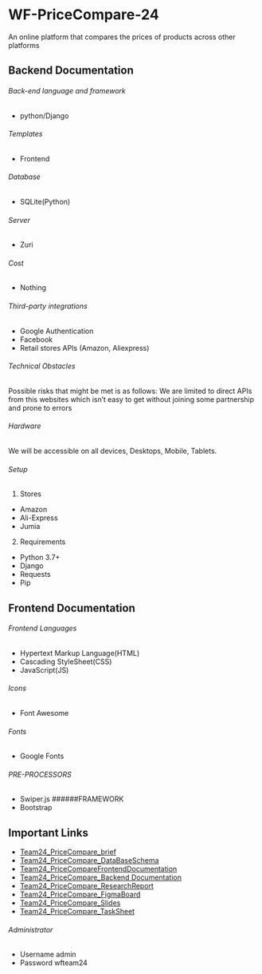 # WF-PriceCompare-24

An online platform that compares the prices of products across other platforms

## Backend Documentation

###### Back-end language and framework

- python/Django

###### Templates

- Frontend

###### Database

- SQLite(Python)

###### Server

- Zuri

###### Cost

- Nothing

###### Third-party integrations

- Google Authentication
- Facebook
- Retail stores APIs (Amazon, Aliexpress)

###### Technical Obstacles

Possible risks that might be met is as follows:
We are limited to direct APIs from this websites which isn’t easy to get without joining some partnership and prone to errors

###### Hardware

We will be accessible on all devices, Desktops, Mobile, Tablets.

###### Setup

1. Stores

- Amazon
- Ali-Express
- Jumia

2. Requirements

- Python 3.7+
- Django
- Requests
- Pip

## Frontend Documentation

###### Frontend Languages

- Hypertext Markup Language(HTML)
- Cascading StyleSheet(CSS)
- JavaScript(JS)

###### Icons

- Font Awesome

###### Fonts

- Google Fonts

###### PRE-PROCESSORS

- Swiper.js
  ######FRAMEWORK
- Bootstrap

## Important Links

- [Team24_PriceCompare_brief](https://bit.ly/Team24_PriceCompare_Brief)
- [Team24_PriceCompare_DataBaseSchema](https://bit.ly/Team24_PriceCompare_DataBaseSchema)
- [Team24_PriceCompareFrontendDocumentation](https://bit.ly/Team24_PriceCompare_FrontendDoc)
- [Team24_PriceCompare_Backend Documentation](https://bit.ly/Team24_PriceCompare_BE_Doc)
- [Team24_PriceCompare_ResearchReport](https://bit.ly/Team24_PriceCompare_Research)
- [Team24_PriceCompare_FigmaBoard](https://bit.ly/Team24_PriceCompare_FigmaBoard)
- [Team24_PriceCompare_Slides](https://www.canva.com/design/DAFHbeze7Nw/n6F3XGAqUlZkHroeOl9C8g/edit?utm_content=DAFHbeze7Nw&utm_campaign=designshare&utm_medium=link2&utm_source=sharebutton)
- [Team24_PriceCompare_TaskSheet](https://bit.ly/Team24_PriceCompare_TaskSheet)

###### Administrator

- Username
  admin
- Password
  wfteam24
